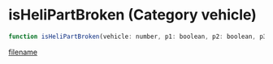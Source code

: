 # isHeliPartBroken (Category vehicle)

```js
function isHeliPartBroken(vehicle: number, p1: boolean, p2: boolean, p3: boolean): boolean
```

[filename](isHeliPartBroken_m.md ':include')